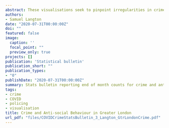```yaml
---
abstract: These visualisations seek to pinpoint irregularities in crime and ASB arising from lockdown measures in Greater London by offering a descriptive comparison to previous years. Visuals are compiled using ~4.7million records from data.police.uk covering January 2016 up to and including June 2020. Data does not include City of London Police. In April, many crime types experienced dramatic declines compared to recent years. Some of these changes were already evident in March. The stark increase in ASB can largely be attributed to lockdown breaches rather than a shift in ‘traditional’ forms of ASB, according to the National Police Chiefs’ Council. In May, when lockdown rules were eased, we witnessed the beginning of a turnaround, with many crime types beginning to increase and ASB declining. These trends have tended to continue into June. That said, crimes such as burglary, shoplifting and theft from the person remain at unusually low levels. Bicycle theft has now exceeded counts in recent years. Reports suggest that the initial increase in drug offences was attributable to dealers being conspicuous on empty streets, making easy targets for arrest, rather than representing a change in drug-related activity. As such, the subsequent decline in June may be a result of people returning to public spaces, re-masking drug activity, and shifting policing resource allocation. 
authors:
- Samuel Langton
date: "2020-07-31T00:00:00Z"
doi: ""
featured: false
image:
  caption: ''
  focal_point: ""
  preview_only: true
projects: []
publication: 'Statistical bulletin'
publication_short: ""
publication_types:
- "0"
publishDate: "2020-07-31T00:00:00Z"
summary: Stats bulletin reporting end of month counts for crime and anti-social behaviour in Greater London before and after lockdown.
tags:
- crime
- COVID
- policing
- visualisation
title: Crime and Anti-social Behaviour in Greater London
url_pdf: "files/COVIDCrimeStatsBulletin_3_Langton_GtrLondonCrime.pdf"
---
```



